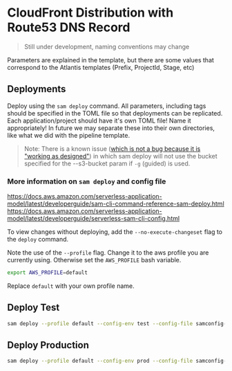 # CloudFront Distribution with Route53 DNS Record

> Still under development, naming conventions may change

Parameters are explained in the template, but there are some values that correspond to the Atlantis templates (Prefix, ProjectId, Stage, etc)

## Deployments 

Deploy using the `sam deploy` command. All parameters, including tags should be specified in the TOML file so that deployments can be replicated. Each application/project should have it's own TOML file! Name it appropriately! In future we may separate these into their own directories, like what we did with the pipeline template.

> Note: There is a known issue ([which is not a bug because it is "working as designed"](https://github.com/aws/aws-sam-cli/issues/3753)) in which sam deploy will not use the bucket specified for the --s3-bucket param if `-g` (guided) is used.

### More information on `sam deploy` and config file

https://docs.aws.amazon.com/serverless-application-model/latest/developerguide/sam-cli-command-reference-sam-deploy.html
https://docs.aws.amazon.com/serverless-application-model/latest/developerguide/serverless-sam-cli-config.html

To view changes without deploying, add the `--no-execute-changeset` flag to the `deploy` command.

Note the use of the `--profile` flag. Change it to the aws profile you are currently using. Otherwise set the `AWS_PROFILE` bash variable.

```bash
export AWS_PROFILE=default
```

Replace `default` with your own profile name.

## Deploy Test

```bash
sam deploy --profile default --config-env test --config-file samconfig-acme-magic-ws-network.toml
```

## Deploy Production

```bash
sam deploy --profile default --config-env prod --config-file samconfig-acme-magic-ws-network.toml
```
